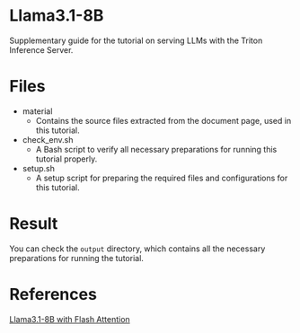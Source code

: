 # Llama3.1-8B
Supplementary guide for the tutorial on serving LLMs with the Triton Inference Server.

# Files
- material
  - Contains the source files extracted from the document page, used in this tutorial.
- check_env.sh
  - A Bash script to verify all necessary preparations for running this tutorial properly.
- setup.sh
  - A setup script for preparing the required files and configurations for this tutorial.

# Result
You can check the `output` directory, which contains all the necessary preparations for running the tutorial.

# References
[Llama3.1-8B with Flash Attention](https://docs.rbln.ai/software/model_serving/nvidia_triton_inference_server/tutorial/llama3.1-8B_flash_attention.html)
